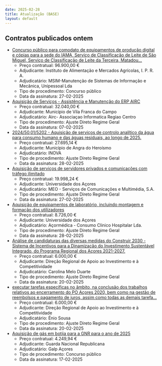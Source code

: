 ```yaml
---
date: 2025-02-28
title: Atualização (BASE)
layout: default
---
```

## Contratos publicados ontem

* [Concurso público para comodato de equipamentos de produção digital e cópias para a sede do IAMA, Serviço de Classificação de Leite de São Miguel, Serviço de Classificação de Leite da Terceira, Matadou...](https://www.base.gov.pt/Base4/pt/detalhe/?type=contratos&id=11254967)
  * Preço contratual: 96.900,00 €
  * Adjudicante: Instituto de Alimentação e Mercados Agrícolas, I. P. R. A.
  * Adjudicatário: MSIM-Manutenção de Sistemas de Informação e Mecânica, Unipessoal Lda
  * Tipo de procedimento: Concurso público
  * Data da assinatura: 27-02-2025
* [Aquisição de Serviços - Assistência e Manutenção do ERP AIRC](https://www.base.gov.pt/Base4/pt/detalhe/?type=contratos&id=11254624)
  * Preço contratual: 32.040,00 €
  * Adjudicante: Município de Vila Franca do Campo
  * Adjudicatário: Airc- Associaçao Informatica Regiao Centro
  * Tipo de procedimento: Ajuste Direto Regime Geral
  * Data da assinatura: 07-02-2025
* [2024/50,01/5202 - Aquisição de serviços de controlo analítico da água para consumo humano e das águas residuais, ao longo de 2025.](https://www.base.gov.pt/Base4/pt/detalhe/?type=contratos&id=11256329)
  * Preço contratual: 27.695,14 €
  * Adjudicante: Município de Angra do Heroísmo
  * Adjudicatário: INOVA
  * Tipo de procedimento: Ajuste Direto Regime Geral
  * Data da assinatura: 28-02-2025
* [Aquisição de serviços de servidores privados e comunicações com tráfego ilimitado](https://www.base.gov.pt/Base4/pt/detalhe/?type=contratos&id=11256319)
  * Preço contratual: 19.998,24 €
  * Adjudicante: Universidade dos Açores
  * Adjudicatário: MEO - Serviços de Comunicações e Multimédia, S.A.
  * Tipo de procedimento: Ajuste Direto Regime Geral
  * Data da assinatura: 27-02-2025
* [Aquisição de equipamentos de laboratório, incluindo montagem e formação dos utilizadores](https://www.base.gov.pt/Base4/pt/detalhe/?type=contratos&id=11256468)
  * Preço contratual: 8.726,00 €
  * Adjudicante: Universidade dos Açores
  * Adjudicatário: Açormédica - Consumo Clinico Hospitalar Lda.
  * Tipo de procedimento: Ajuste Direto Regime Geral
  * Data da assinatura: 28-02-2025
* [Análise de candidaturas das diversas medidas do Construir 2030 - Sistema de Incentivos para a Dinamização do Investimento Sustentável Integrado, do Programa Regional dos Açores 2021-2027.](https://www.base.gov.pt/Base4/pt/detalhe/?type=contratos&id=11255877)
  * Preço contratual: 6.000,00 €
  * Adjudicante: Direção Regional de Apoio ao Investimento e à Competitividade
  * Adjudicatário: Carolina Melo Duarte
  * Tipo de procedimento: Ajuste Direto Regime Geral
  * Data da assinatura: 20-02-2025
* [executar tarefas específicas no âmbito, na conclusão dos trabalhos relativos ao encerramento do PO Açores 2020, bem como na gestão de reembolsos e pagamento de juros, assim como todas as demais tarefa...](https://www.base.gov.pt/Base4/pt/detalhe/?type=contratos&id=11254666)
  * Preço contratual: 6.000,00 €
  * Adjudicante: Direção Regional de Apoio ao Investimento e à Competitividade
  * Adjudicatário: Énio Sousa
  * Tipo de procedimento: Ajuste Direto Regime Geral
  * Data da assinatura: 20-02-2025
* [Aquisição de gás em botija para a GNR para o ano de 2025](https://www.base.gov.pt/Base4/pt/detalhe/?type=contratos&id=11255187)
  * Preço contratual: 4.249,94 €
  * Adjudicante: Guarda Nacional Republicana
  * Adjudicatário: Galp Açores
  * Tipo de procedimento: Concurso público
  * Data da assinatura: 17-02-2025

